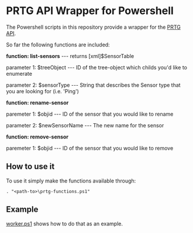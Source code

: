 # PRTG API Wrapper for Powershell

The Powershell scripts in this repository provide a wrapper for the [PRTG API](http://prtg.paessler.com/api.htm?username=demo&password=demodemo).

So far the following functions are included:

**function: list-sensors** --- returns [xml]$SensorTable

parameter 1: $treeObject --- ID of the tree-object which childs you'd like to enumerate

parameter 2: $sensorType --- String that describes the Sensor type that you are looking for (i.e. 'Ping')

**function: rename-sensor**

paremeter 1: $objid --- ID of the sensor that you would like to rename

parameter 2: $newSensorName --- The new name for the sensor

**function: remove-sensor**

paremeter 1: $objid --- ID of the sensor that you would like to remove

## How to use it
To use it simply make the functions available through:

`. "<path-to>\prtg-functions.ps1"`

## Example
[worker.ps1](https://github.com/bersfo/prtg-api-wrapper/blob/master/worker.ps1) shows how to do that as an example.
